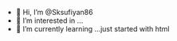 - 👋 Hi, I’m @Sksufiyan86
- 👀 I’m interested in ...
- 🌱 I’m currently learning ...just started with html
  
  

<!---
Sksufiyan86/Sksufiyan86 is a ✨ special ✨ repository because its `README.md` (this file) appears on your GitHub profile.
You can click the Preview link to take a look at your changes.
--->
